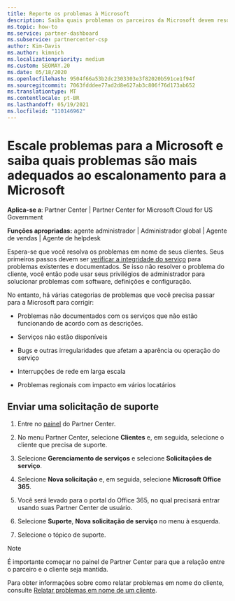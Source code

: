 ```yaml
---
title: Reporte os problemas à Microsoft
description: Saiba quais problemas os parceiros da Microsoft devem resolver para seus clientes e quais problemas eles talvez precisem escalonar para a Microsoft.
ms.topic: how-to
ms.service: partner-dashboard
ms.subservice: partnercenter-csp
author: Kim-Davis
ms.author: kimnich
ms.localizationpriority: medium
ms.custom: SEOMAY.20
ms.date: 05/18/2020
ms.openlocfilehash: 9504f66a53b2dc2303303e3f82020b591ce1f94f
ms.sourcegitcommit: 7063fdddee77ad2d8e627ab3c806f76d173ab652
ms.translationtype: MT
ms.contentlocale: pt-BR
ms.lasthandoff: 05/19/2021
ms.locfileid: "110146962"
---
```

# <a name="escalate-problems-to-microsoft-and-learn-which-issues-are-more-suited-to-microsoft-escalation"></a>Escale problemas para a Microsoft e saiba quais problemas são mais adequados ao escalonamento para a Microsoft  

**Aplica-se a**: Partner Center | Partner Center for Microsoft Cloud for US Government

**Funções apropriadas:** agente administrador | Administrador global | Agente de vendas | Agente de helpdesk

Espera-se que você resolva os problemas em nome de seus clientes. Seus primeiros passos devem ser [verificar a integridade do serviço](check-service-health.md) para problemas existentes e documentados. Se isso não resolver o problema do cliente, você então pode usar seus privilégios de administrador para solucionar problemas com software, definições e configuração.

No entanto, há várias categorias de problemas que você precisa passar para a Microsoft para corrigir:

- Problemas não documentados com os serviços que não estão funcionando de acordo com as descrições.

- Serviços não estão disponíveis

- Bugs e outras irregularidades que afetam a aparência ou operação do serviço

- Interrupções de rede em larga escala

- Problemas regionais com impacto em vários locatários

## <a name="submit-a-support-request"></a>Enviar uma solicitação de suporte

1. Entre no [painel](https://partner.microsoft.com/dashboard) do Partner Center.

2. No menu Partner Center, selecione **Clientes** e, em seguida, selecione o cliente que precisa de suporte.

3. Selecione **Gerenciamento de serviços** e selecione **Solicitações de serviço**.

4. Selecione **Nova solicitação** e, em seguida, selecione **Microsoft Office 365**.

5. Você será levado para o portal do Office 365, no qual precisará entrar usando suas Partner Center de usuário.

6. Selecione **Suporte**, **Nova solicitação de serviço** no menu à esquerda.

7. Selecione o tópico de suporte.

>[!NOTE]
>É importante começar no painel de Partner Center para que a relação entre o parceiro e o cliente seja mantida. 

Para obter informações sobre como relatar problemas em nome do cliente, consulte [Relatar problemas em nome de um cliente](report-problems-on-behalf-of-a-customer.md).

